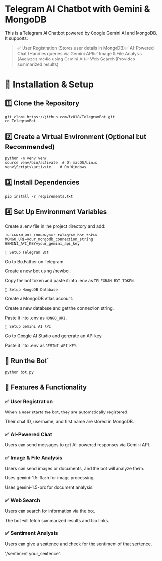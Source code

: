 # Telegram AI Chatbot with Gemini & MongoDB

This is a Telegram AI Chatbot powered by Google Gemini AI and MongoDB. It supports:

> ✅ User Registration (Stores user details in MongoDB)✅ AI-Powered Chat (Handles queries via Gemini API)✅ Image & File Analysis (Analyzes media using Gemini AI)✅ Web Search (Provides summarized results)

# 📌 Installation & Setup

## 1️⃣ Clone the Repository

```
git clone https://github.com/fx818/TelegramBot.git
cd TelegramBot
```

## 2️⃣ Create a Virtual Environment (Optional but Recommended)

```
python -m venv venv
source venv/bin/activate  # On macOS/Linux
venv\Scripts\activate    # On Windows
```

## 3️⃣ Install Dependencies

```
pip install -r requirements.txt
```

## 4️⃣ Set Up Environment Variables

Create a .env file in the project directory and add:

```
TELEGRAM_BOT_TOKEN=your_telegram_bot_token
MONGO_URI=your_mongodb_connection_string
GEMINI_API_KEY=your_gemini_api_key
```

`🔹 Setup Telegram Bot`

Go to BotFather on Telegram.

Create a new bot using /newbot.

Copy the bot token and paste it into .env as `TELEGRAM_BOT_TOKEN`.

`🔹 Setup MongoDB Database`

Create a MongoDB Atlas account.

Create a new database and get the connection string.

Paste it into .env as `MONGO_URI`.

`🔹 Setup Gemini AI API`

Go to Google AI Studio and generate an API key.

Paste it into .env as `GEMINI_API_KEY`.

## 🚀 Run the Bot`

```
python bot.py
```

## 📌 Features & Functionality

### ✅ User Registration

When a user starts the bot, they are automatically registered.

Their chat ID, username, and first name are stored in MongoDB.

### ✅ AI-Powered Chat

Users can send messages to get AI-powered responses via Gemini API.

### ✅ Image & File Analysis

Users can send images or documents, and the bot will analyze them.

Uses gemini-1.5-flash for image processing.

Uses gemini-1.5-pro for document analysis.

### ✅ Web Search

Users can search for information via the bot.

The bot will fetch summarized results and top links.

### ✅ Sentiment Analysis

Users can give a sentence and check for the sentiment of that sentence.

'/sentiment your_sentence'.

